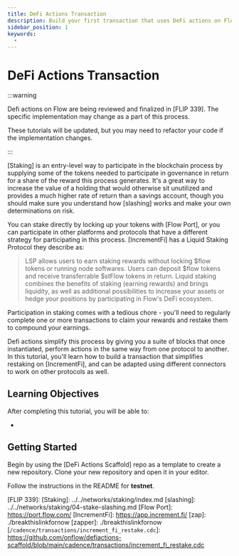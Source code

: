```yaml
---
title: DeFi Actions Transaction
description: Build your first transaction that uses DeFi actions on Flow Cadence.
sidebar_position: 1
keywords:
  -
---
```


# DeFi Actions Transaction

:::warning

Defi actions on Flow are being reviewed and finalized in [FLIP 339]. The specific implementation may change as a part of this process.

These tutorials will be updated, but you may need to refactor your code if the implementation changes.

:::

[Staking] is an entry-level way to participate in the blockchain process by supplying some of the tokens needed to participate in governance in return for a share of the reward this process generates. It's a great way to increase the value of a holding that would otherwise sit unutilized and provides a much higher rate of return than a savings account, though you should make sure you understand how [slashing] works and make your own determinations on risk.

You can stake directly by locking up your tokens with [Flow Port], or you can participate in other platforms and protocols that have a different strategy for participating in this process. [IncrementFi] has a Liquid Staking Protocol they describe as:

> LSP allows users to earn staking rewards without locking $flow tokens or running node softwares. Users can deposit $flow tokens and receive transferrable $stFlow tokens in return. Liquid staking combines the benefits of staking (earning rewards) and brings liquidity, as well as additional possibilities to increase your assets or hedge your positions by participating in Flow's DeFi ecosystem.

Participation in staking comes with a tedious chore - you'll need to regularly complete one or more transactions to claim your rewards and restake them to compound your earnings.

Defi actions simplify this process by giving you a suite of blocks that once instantiated, perform actions in the same way from one protocol to another. In this tutorial, you'll learn how to build a transaction that simplifies restaking on [IncrementFi], and can be adapted using different connectors to work on other protocols as well.

## Learning Objectives

After completing this tutorial, you will be able to:

-

## Getting Started

Begin by using the [DeFi Actions Scaffold] repo as a template to create a new repository. Clone your new repository and open it in your editor.

Follow the instructions in the README for **testnet**.

<!-- Reference-style links, will not render on page -->

[FLIP 339]:
[Staking]: ../../networks/staking/index.md
[slashing]: ../../networks/staking/04-stake-slashing.md
[Flow Port]: https://port.flow.com/
[IncrementFi]: https://app.increment.fi/
[zap]: ./breakthislinkfornow
[zapper]: ./breakthislinkfornow
[`/cadence/transactions/increment_fi_restake.cdc`]: https://github.com/onflow/defiactions-scaffold/blob/main/cadence/transactions/increment_fi_restake.cdc
